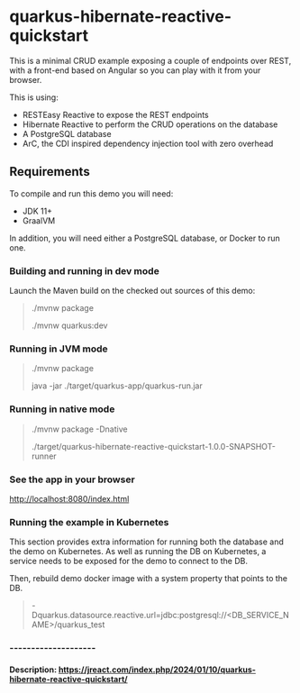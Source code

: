 # quarkus-hibernate-reactive-quickstart

This is a minimal CRUD example exposing a couple of endpoints over REST,
with a front-end based on Angular so you can play with it from your browser.

This is using:
 - RESTEasy Reactive to expose the REST endpoints
 - Hibernate Reactive to perform the CRUD operations on the database
 - A PostgreSQL database
 - ArC, the CDI inspired dependency injection tool with zero overhead

## Requirements

To compile and run this demo you will need:

- JDK 11+
- GraalVM

In addition, you will need either a PostgreSQL database, or Docker to run one.


### Building and running in dev mode

Launch the Maven build on the checked out sources of this demo:

> ./mvnw package
>
> ./mvnw quarkus:dev


### Running in JVM mode

> ./mvnw package
>
> java -jar ./target/quarkus-app/quarkus-run.jar

### Running in native mode

> ./mvnw package -Dnative
>
> ./target/quarkus-hibernate-reactive-quickstart-1.0.0-SNAPSHOT-runner

### See the app in your browser

<http://localhost:8080/index.html>

### Running the example in Kubernetes

This section provides extra information for running both the database and the demo on Kubernetes.
As well as running the DB on Kubernetes, a service needs to be exposed for the demo to connect to the DB.

Then, rebuild demo docker image with a system property that points to the DB. 

>
>-Dquarkus.datasource.reactive.url=jdbc:postgresql://<DB_SERVICE_NAME>/quarkus_test
>

### --------------------

#### Description: https://jreact.com/index.php/2024/01/10/quarkus-hibernate-reactive-quickstart/

